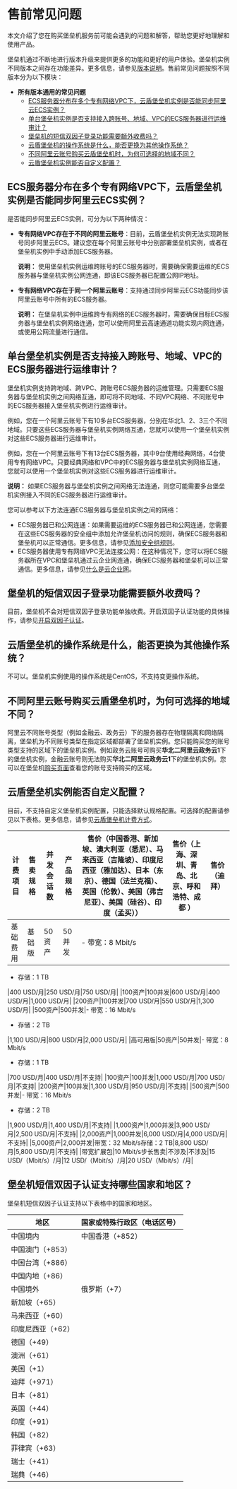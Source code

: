 # 售前常见问题

本文介绍了您在购买堡垒机服务前可能会遇到的问题和解答，帮助您更好地理解和使用产品。

堡垒机通过不断地进行版本升级来提供更多的功能和更好的用户体验。堡垒机实例不同版本之间存在功能差异。更多信息，请参见[版本说明](/intl.zh-CN/.md)。售前常见问题按照不同版本分为以下模块：

-   **所有版本通用的常见问题**
    -   [ECS服务器分布在多个专有网络VPC下，云盾堡垒机实例是否能同步阿里云ECS实例？](#section_uh3_qy4_ydb)
    -   [单台堡垒机实例是否支持接入跨账号、地域、VPC的ECS服务器进行运维审计？](#section_gpt_4y4_ydb)
    -   [堡垒机的短信双因子登录功能需要额外收费吗？](#section_rtp_my4_ydb)
    -   [云盾堡垒机的操作系统是什么，能否更换为其他操作系统？](#section_egv_ly4_ydb)
    -   [不同阿里云账号购买云盾堡垒机时，为何可选择的地域不同？](#section_w5r_jy4_ydb)
    -   [云盾堡垒机实例能否自定义配置？](#section_c1n_hy4_ydb)

## ECS服务器分布在多个专有网络VPC下，云盾堡垒机实例是否能同步阿里云ECS实例？

是否能同步阿里云ECS实例，可分为以下两种情况：

-   **专有网络VPC存在于不同的阿里云账号**：目前，云盾堡垒机实例无法实现跨账号同步阿里云ECS。建议您在每个阿里云账号中分别部署堡垒机实例，或者在堡垒机实例中手动添加ECS服务器。

    **说明：** 使用堡垒机实例运维跨账号的ECS服务器时，需要确保需要运维的ECS服务器与堡垒机实例公网连通，即该ECS服务器已配置公网IP地址。

-   **专有网络VPC存在于同一个阿里云账号**：支持通过同步阿里云ECS功能同步该阿里云账号中所有的ECS服务器。

    **说明：** 在堡垒机实例中运维跨专有网络的ECS服务器时，需要确保目标ECS服务器与堡垒机实例网络连通，您可以使用阿里云高速通道功能实现内网连通，或使用公网流量进行通信。


## 单台堡垒机实例是否支持接入跨账号、地域、VPC的ECS服务器进行运维审计？

堡垒机实例支持跨地域、跨VPC、跨账号ECS服务器的运维管理。只需要ECS服务器与堡垒机实例之间网络互通，即可将不同地域、不同VPC网络、不同账号中的ECS服务器接入堡垒机实例进行运维审计。

例如，您在一个阿里云账号下有10多台ECS服务器，分别在华北1、2、3三个不同地域。只要这些ECS服务器与堡垒机实例网络互通，您就可以使用一个堡垒机实例对这些ECS服务器进行运维审计。

例如，您在一个阿里云账号下有13台ECS服务器，其中9台使用经典网络，4台使用专有网络VPC。只要经典网络和VPC中的ECS服务器与堡垒机实例网络互通，您就可以使用一个堡垒机实例对这些ECS服务器进行运维审计。

**说明：** 如果ECS服务器与堡垒机实例之间网络无法连通，则您可能需要多台堡垒机实例接入不同的ECS服务器进行运维审计。

您可以参考以下方法连通ECS服务器与堡垒机实例之间的网络：

-   ECS服务器已和公网连通：如果需要运维的ECS服务器已和公网连通，您需要在这些ECS服务器的安全组中添加允许堡垒机访问的规则，确保ECS服务器和堡垒机可以正常通信。更多信息，请参见[添加安全组规则](/intl.zh-CN/安全/安全组/添加安全组规则.md)。
-   ECS服务器使用专有网络VPC无法连接公网：在这种情况下，您可以将ECS服务器所在VPC和堡垒机通过云企业网连通，确保ECS服务器和堡垒机可以正常通信。更多信息，请参见[什么是云企业网]()。

## 堡垒机的短信双因子登录功能需要额外收费吗？

目前，堡垒机不会对短信双因子登录功能单独收费。开启双因子认证功能的具体操作，请参见[开启双因子认证](/intl.zh-CN/用户指南（V3.2版本）/管理员手册/认证设置/开启双因子认证.md)。

## 云盾堡垒机的操作系统是什么，能否更换为其他操作系统？

不可以。堡垒机实例使用的操作系统是CentOS，不支持变更操作系统。

## 不同阿里云账号购买云盾堡垒机时，为何可选择的地域不同？

阿里云不同账号类型（例如金融云、政务云）下的服务器存在物理隔离和网络隔离，堡垒机为不同账号类型在指定区域都部署了堡垒机实例。您只能购买您的账号类型支持的区域下的堡垒机实例。例如政务云账号可购买**华北二阿里云政务云1**下的堡垒机实例，金融云账号则无法购买**华北二阿里云政务云1**下的堡垒机实例。您可以在堡垒机[购买页面](https://common-buy.aliyun.com/)查看您的账号支持购买的区域。

## 云盾堡垒机实例能否自定义配置？

目前，不支持自定义堡垒机实例配置，只能选择默认规格配置。可选择的配置请参见以下表格。更多信息，请参见[云盾堡垒机计费方式](/intl.zh-CN/产品计费/计费方式.md)。

|计费项目|售卖规格|并发会话数|产品规格|售价（中国香港、新加坡、澳大利亚（悉尼）、马来西亚（吉隆坡）、印度尼西亚（雅加达）、日本（东京）、德国（法兰克福）、英国（伦敦）、美国（弗吉尼亚）、美国（硅谷）、印度（孟买））|售价（上海、深圳、青岛、北京、呼和浩特、成都 ）|售价（迪拜）|
|----|----|-----|----|----------------------------------------------------------------------------------------|------------------------|------|
|基础费用|基础版|50资产|50并发|-   带宽：8 Mbit/s
-   存储：1 TB

|400 USD/月|250 USD/月|750 USD/月|
|100资产|100并发|600 USD/月|400 USD/月|1,000 USD/月|
|200资产|100并发|700 USD/月|550 USD/月|1,300 USD/月|
|500资产|500并发|-   带宽：16 Mbit/s
-   存储：2 TB

|1,100 USD/月|800 USD/月|2,000 USD/月|
|高可用版|50资产|50并发|-   带宽：8 Mbit/s
-   存储：1 TB

|700 USD/月|400 USD/月|不支持|
|100资产|100并发|1,000 USD/月|700 USD/月|不支持|
|200资产|100并发|1,300 USD/月|950 USD/月|不支持|
|500资产|500并发|-   带宽：16 Mbit/s
-   存储：2 TB

|1,900 USD/月|1,400 USD/月|不支持|
|1,000资产|1,000并发|3,900 USD/月|2,500 USD/月|不支持|
|2,000资产|1,000并发|6,000 USD/月|4,000 USD/月|不支持|
|5,000资产|2,000并发|带宽：32 Mbit/s存储：2 TB|8,800 USD/月|5,800 USD/月|不支持|
|带宽扩展包|10 Mbit/s步长售卖|不涉及|不涉及|15 USD/（Mbit/s）/月|12 USD/（Mbit/s）/月|20 USD/（Mbit/s）/月|

## 堡垒机短信双因子认证支持哪些国家和地区？

堡垒机短信双因子认证支持以下表格中的国家和地区。

|地区|国家或特殊行政区（电话区号）|
|--|--------------|
|中国境内|中国香港（+852）|
|中国澳门（+853）|
|中国台湾（+886）|
|中国内地（+86）|
|中国境外|俄罗斯（+7）|
|新加坡（+65）|
|马来西亚（+60）|
|印度尼西亚（+62）|
|德国（+49）|
|澳洲（+61）|
|美国（+1）|
|迪拜（+971）|
|日本（+81）|
|英国（+44）|
|印度（+91）|
|韩国（+82）|
|菲律宾（+63）|
|瑞士（+41）|
|瑞典（+46）|

